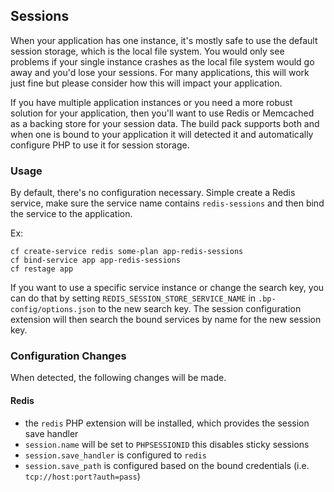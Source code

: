 ## Sessions

When your application has one instance, it's mostly safe to use the default session storage, which is the local file system.  You would only see problems if your single instance crashes as the local file system would go away and you'd lose your sessions.  For many applications, this will work just fine but please consider how this will impact your application.

If you have multiple application instances or you need a more robust solution for your application, then you'll want to use Redis or Memcached as a backing store for your session data.  The build pack supports both and when one is bound to your application it will detected it and automatically configure PHP to use it for session storage.

### Usage

By default, there's no configuration necessary.  Simple create a Redis service, make sure the service name contains `redis-sessions` and then bind the service to the application.

Ex:

```
cf create-service redis some-plan app-redis-sessions
cf bind-service app app-redis-sessions
cf restage app
```

If you want to use a specific service instance or change the search key, you can do that by setting `REDIS_SESSION_STORE_SERVICE_NAME` in `.bp-config/options.json` to the new search key.  The session configuration extension will then search the bound services by name for the new session key.

### Configuration Changes

When detected, the following changes will be made.

#### Redis

  - the `redis` PHP extension will be installed, which provides the session save handler
  - `session.name` will be set to `PHPSESSIONID` this disables sticky sessions
  - `session.save_handler` is configured to `redis`
  - `session.save_path` is configured based on the bound credentials (i.e. `tcp://host:port?auth=pass`)
